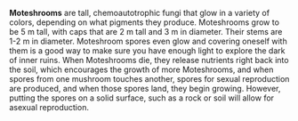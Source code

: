 **Moteshrooms** are tall, chemoautotrophic fungi that glow in a variety of colors, depending on what pigments they produce. Moteshrooms grow to be 5 m tall, with caps that are 2 m tall and 3 m in diameter. Their stems are 1-2 m in diameter. Moteshroom spores even glow and covering oneself with them is a good way to make sure you have enough light to explore the dark of inner ruins. When Moteshrooms die, they release nutrients right back into the soil, which encourages the growth of more Moteshrooms, and when spores from one mushroom touches another, spores for sexual reproduction are produced, and when those spores land, they begin growing. However, putting the spores on a solid surface, such as a rock or soil will allow for asexual reproduction.
